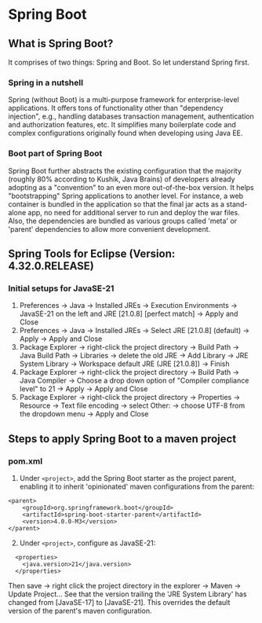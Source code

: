 # Spring Boot
## What is Spring Boot?
It comprises of two things: Spring and Boot. So let understand Spring first.

### Spring in a nutshell
Spring (without Boot) is a multi-purpose framework
for enterprise-level applications. It offers tons of functionality other than "dependency injection", e.g., 
handling databases transaction management, authentication and authorization features, etc. 
It simplifies many boilerplate code and complex configurations originally found when 
developing using Java EE. 

### Boot part of Spring Boot
Spring Boot further abstracts the existing configuration that the majority (roughly 80% according to Kushik, Java Brains)
of developers already adopting as a "convention" to an even more out-of-the-box version. It helps "bootstrapping"
Spring applications to another level. For instance, a web container is bundled in the application so that the final jar 
acts as a stand-alone app, no need for additional server to run and deploy the war files. Also, the dependencies are bundled
as various groups called 'meta' or 'parent' dependencies to allow more convenient development.

## Spring Tools for Eclipse (Version: 4.32.0.RELEASE)
### Initial setups for JavaSE-21
1. Preferences -> Java -> Installed JREs -> Execution Environments -> JavaSE-21 on the left and JRE [21.0.8] [perfect match] 
-> Apply and Close
2. Preferences -> Java -> Installed JREs -> Select JRE [21.0.8] (default) -> Apply -> Apply and Close
3. Package Explorer -> right-click the project directory -> Build Path -> Java Build Path -> Libraries -> delete the old JRE 
-> Add Library -> JRE System Library -> Workspace default JRE (JRE [21.0.8]) -> Finish
4. Package Explorer -> right-click the project directory -> Build Path -> Java Compiler -> Choose a drop down option
of "Compiler compliance level" to 21 -> Apply -> Apply and Close
5. Package Explorer -> right-click the project directory -> Properties -> Resource ->
Text file encoding -> select Other: -> choose UTF-8 from the dropdown menu -> Apply and Close

## Steps to apply Spring Boot to a maven project
### pom.xml
1. Under `<project>`, add the Spring Boot starter as the project parent, enabling it to inherit 
'opinionated' maven configurations from the parent:
```
<parent>
    <groupId>org.springframework.boot</groupId>
    <artifactId>spring-boot-starter-parent</artifactId>
    <version>4.0.0-M3</version>
</parent>
```
2. Under `<project>`, configure as JavaSE-21: 
```
  <properties>
  	<java.version>21</java.version>
  </properties>
```
Then save -> right click the project directory in the explorer -> Maven -> Update Project...
See that the version trailing the 'JRE System Library' has changed from [JavaSE-17] to [JavaSE-21].
This overrides the default version of the parent's maven configuration.
